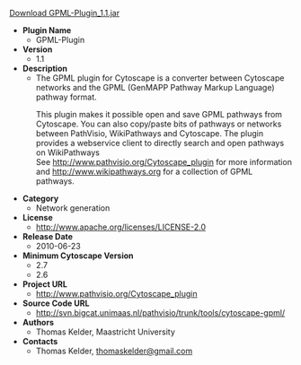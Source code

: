 <a href="GPML-Plugin_1.1.jar">Download GPML-Plugin_1.1.jar</a>

* __Plugin Name__
  * GPML-Plugin
* __Version__
  * 1.1
* __Description__
  * The GPML plugin for Cytoscape is a converter between Cytoscape networks and the GPML (GenMAPP Pathway Markup Language) pathway format.<p>This plugin makes it possible open and save GPML pathways from Cytoscape. You can also copy/paste bits of pathways or networks between PathVisio, WikiPathways and Cytoscape. The plugin provides a webservice client to directly search and open pathways on WikiPathways<br>See http://www.pathvisio.org/Cytoscape_plugin for more information and http://www.wikipathways.org for a collection of GPML pathways.
* __Category__
  * Network generation
* __License__
  * http://www.apache.org/licenses/LICENSE-2.0
* __Release Date__
  * 2010-06-23
* __Minimum Cytoscape Version__
  * 2.7
  * 2.6
* __Project URL__
  * http://www.pathvisio.org/Cytoscape_plugin
* __Source Code URL__
  * http://svn.bigcat.unimaas.nl/pathvisio/trunk/tools/cytoscape-gpml/
* __Authors__
  * Thomas Kelder, Maastricht University
* __Contacts__
  * Thomas Kelder, thomaskelder@gmail.com
